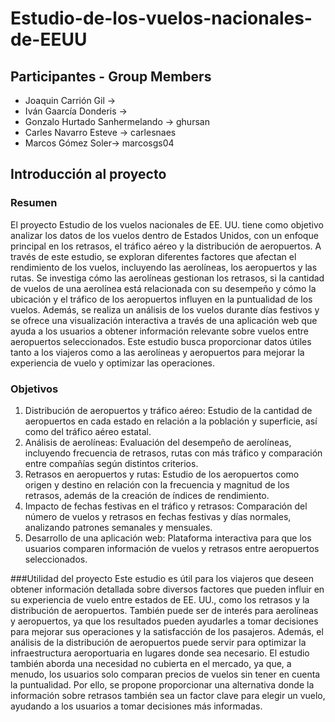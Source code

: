 # Estudio-de-los-vuelos-nacionales-de-EEUU

## Participantes - Group Members 
- Joaquin Carrión Gil -> 
- Iván Gaarcía Donderis -> 
- Gonzalo Hurtado Sanhermelando -> ghursan
- Carles Navarro Esteve -> carlesnaes
- Marcos Gómez Soler-> marcosgs04

## Introducción al proyecto

### Resumen

El proyecto Estudio de los vuelos nacionales de EE. UU. tiene como objetivo analizar los datos de los vuelos dentro de Estados Unidos, con un enfoque principal en los retrasos, el tráfico aéreo y la distribución de aeropuertos. A través de este estudio, se exploran diferentes factores que afectan el rendimiento de los vuelos, incluyendo las aerolíneas, los aeropuertos y las rutas. Se investiga cómo las aerolíneas gestionan los retrasos, si la cantidad de vuelos de una aerolínea está relacionada con su desempeño y cómo la ubicación y el tráfico de los aeropuertos influyen en la puntualidad de los vuelos. Además, se realiza un análisis de los vuelos durante días festivos y se ofrece una visualización interactiva a través de una aplicación web que ayuda a los usuarios a obtener información relevante sobre vuelos entre aeropuertos seleccionados. Este estudio busca proporcionar datos útiles tanto a los viajeros como a las aerolíneas y aeropuertos para mejorar la experiencia de vuelo y optimizar las operaciones.

### Objetivos

  1. Distribución de aeropuertos y tráfico aéreo: Estudio de la cantidad de aeropuertos en cada estado en relación a la población y superficie, así como del tráfico aéreo estatal.
  2. Análisis de aerolíneas: Evaluación del desempeño de aerolíneas, incluyendo frecuencia de retrasos, rutas con más tráfico y comparación entre compañías según distintos criterios.
  3. Retrasos en aeropuertos y rutas: Estudio de los aeropuertos como origen y destino en relación con la frecuencia y magnitud de los retrasos, además de la creación de índices de rendimiento.
  4. Impacto de fechas festivas en el tráfico y retrasos: Comparación del número de vuelos y retrasos en fechas festivas y días normales, analizando patrones semanales y mensuales.
  5. Desarrollo de una aplicación web: Plataforma interactiva para que los usuarios comparen información de vuelos y retrasos entre aeropuertos seleccionados.

###Utilidad del proyecto
Este estudio es útil para los viajeros que deseen obtener información detallada sobre diversos factores que pueden influir en su experiencia de vuelo entre estados de EE. UU., como los retrasos y la distribución de aeropuertos. También puede ser de interés para aerolíneas y aeropuertos, ya que los resultados pueden ayudarles a tomar decisiones para mejorar sus operaciones y la satisfacción de los pasajeros. Además, el análisis de la distribución de aeropuertos puede servir para optimizar la infraestructura aeroportuaria en lugares donde sea necesario. El estudio también aborda una necesidad no cubierta en el mercado, ya que, a menudo, los usuarios solo comparan precios de vuelos sin tener en cuenta la puntualidad. Por ello, se propone proporcionar una alternativa donde la información sobre retrasos también sea un factor clave para elegir un vuelo, ayudando a los usuarios a tomar decisiones más informadas.






